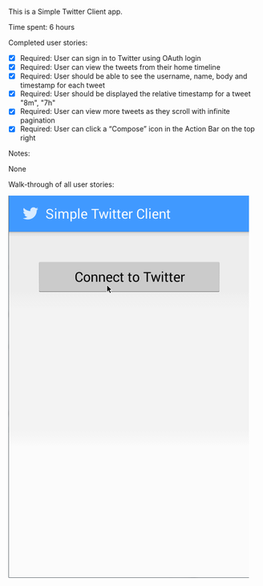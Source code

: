 This is a Simple Twitter Client app.

Time spent: 6 hours 

Completed user stories:

* [x] Required: User can sign in to Twitter using OAuth login
* [x] Required: User can view the tweets from their home timeline
* [x] Required: User should be able to see the username, name, body and timestamp for each tweet
* [x] Required: User should be displayed the relative timestamp for a tweet "8m", "7h" 
* [x] Required: User can view more tweets as they scroll with infinite pagination
* [x] Required: User can click a “Compose” icon in the Action Bar on the top right

Notes:

None

Walk-through of all user stories:

![Video Walk-through of core requirements](SimpleTwitterClientCoreRequirements.gif)

